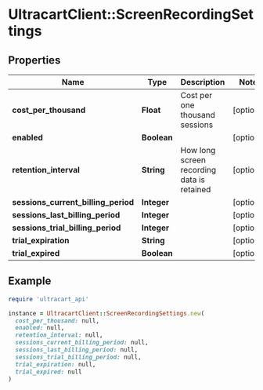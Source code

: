 # UltracartClient::ScreenRecordingSettings

## Properties

| Name | Type | Description | Notes |
| ---- | ---- | ----------- | ----- |
| **cost_per_thousand** | **Float** | Cost per one thousand sessions | [optional] |
| **enabled** | **Boolean** |  | [optional] |
| **retention_interval** | **String** | How long screen recording data is retained | [optional] |
| **sessions_current_billing_period** | **Integer** |  | [optional] |
| **sessions_last_billing_period** | **Integer** |  | [optional] |
| **sessions_trial_billing_period** | **Integer** |  | [optional] |
| **trial_expiration** | **String** |  | [optional] |
| **trial_expired** | **Boolean** |  | [optional] |

## Example

```ruby
require 'ultracart_api'

instance = UltracartClient::ScreenRecordingSettings.new(
  cost_per_thousand: null,
  enabled: null,
  retention_interval: null,
  sessions_current_billing_period: null,
  sessions_last_billing_period: null,
  sessions_trial_billing_period: null,
  trial_expiration: null,
  trial_expired: null
)
```

